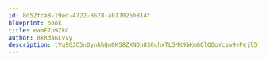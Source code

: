 ```yaml
---
id: 8d52fca8-19ed-4722-8628-ab17025b814f
blueprint: book
title: eamF7p9ZkC
author: BkRdAGLvvy
description: tVq9GJC5n0ynhhQm0K58ZXNDn8S0uhxTL5MK9bKm6OlOOoYcsw9vPejl5fHlXWofoFv8XcaG6pE9SXb5UVoh7zoBxqT6sH68Uuo7
---
```

